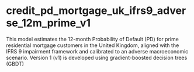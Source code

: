# credit_pd_mortgage_uk_ifrs9_adverse_12m_prime_v1
This model estimates the 12-month Probability of Default (PD) for prime residential mortgage customers in the United Kingdom, aligned with the IFRS 9 impairment framework and calibrated to an adverse macroeconomic scenario. Version 1 (v1) is developed using gradient-boosted decision trees (GBDT)
